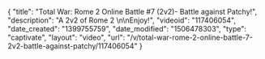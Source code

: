 {
    "title": "Total War: Rome 2 Online Battle #7 (2v2)- Battle against Patchy!",
    "description": "A 2v2 of Rome 2 \n\nEnjoy!",
    "videoid": "117406054",
    "date_created": "1399755759",
    "date_modified": "1506478303",
    "type": "captivate",
    "layout": "video",
    "url": "\/v\/total-war-rome-2-online-battle-7-2v2-battle-against-patchy\/117406054"
}